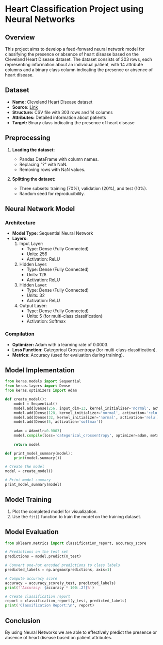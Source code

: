 # Heart Classification Project using Neural Networks

## Overview

This project aims to develop a feed-forward neural network model for classifying the presence or absence of heart disease based on the Cleveland Heart Disease dataset. The dataset consists of 303 rows, each representing information about an individual patient, with 14 attribute columns and a binary class column indicating the presence or absence of heart disease.

## Dataset

- **Name:** Cleveland Heart Disease dataset
- **Source:** [Link](https://your_dataset_link_here)
- **Structure:** CSV file with 303 rows and 14 columns
- **Attributes:** Detailed information about patients
- **Target:** Binary class indicating the presence of heart disease

## Preprocessing

1. **Loading the dataset:**
   - Pandas DataFrame with column names.
   - Replacing "?" with NaN.
   - Removing rows with NaN values.

2. **Splitting the dataset:**
   - Three subsets: training (70%), validation (20%), and test (10%).
   - Random seed for reproducibility.

## Neural Network Model

### Architecture

- **Model Type:** Sequential Neural Network
- **Layers:**
  1. Input Layer:
     - Type: Dense (Fully Connected)
     - Units: 256
     - Activation: ReLU
  2. Hidden Layer:
     - Type: Dense (Fully Connected)
     - Units: 128
     - Activation: ReLU
  3. Hidden Layer:
     - Type: Dense (Fully Connected)
     - Units: 32
     - Activation: ReLU
  4. Output Layer:
     - Type: Dense (Fully Connected)
     - Units: 5 (for multi-class classification)
     - Activation: Softmax

### Compilation

- **Optimizer:** Adam with a learning rate of 0.0003.
- **Loss Function:** Categorical Crossentropy (for multi-class classification).
- **Metrics:** Accuracy (used for evaluation during training).

## Model Implementation

```python
from keras.models import Sequential
from keras.layers import Dense
from keras.optimizers import Adam

def create_model():
    model = Sequential()
    model.add(Dense(256, input_dim=13, kernel_initializer='normal', activation='relu'))
    model.add(Dense(128, kernel_initializer='normal', activation='relu'))
    model.add(Dense(32, kernel_initializer='normal', activation='relu'))
    model.add(Dense(5, activation='softmax'))
    
    adam = Adam(lr=0.0003)
    model.compile(loss='categorical_crossentropy', optimizer=adam, metrics=['accuracy'])
    
    return model

def print_model_summary(model):
    print(model.summary())

# Create the model
model = create_model()

# Print model summary
print_model_summary(model)
```

## Model Training

1. Plot the completed model for visualization.
2. Use the `fit()` function to train the model on the training dataset.

## Model Evaluation

```python
from sklearn.metrics import classification_report, accuracy_score

# Predictions on the test set
predictions = model.predict(X_test)

# Convert one-hot encoded predictions to class labels
predicted_labels = np.argmax(predictions, axis=1)

# Compute accuracy score
accuracy = accuracy_score(y_test, predicted_labels)
print(f'Accuracy: {accuracy * 100:.2f}%')

# Create classification report
report = classification_report(y_test, predicted_labels)
print('Classification Report:\n', report)
```

## Conclusion

By using Neural Networks we are able to effectively predict the presence or absence of heart disease based on patient attributes.
